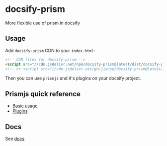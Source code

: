 # docsify-prism

More flexible use of prism in docsify

## Usage

Add `docsify-prism` CDN to your `index.html`:

```html
<!-- CDN files for docsify-prism -->
<script src="//cdn.jsdelivr.net/npm/docsify-prism@latest/dist/docsify-prism.min.js"></script>
<!-- or <script src="//cdn.jsdelivr.net/gh/jianse/docsify-prism@latest/dist/docsify-prism.js"></script> -->
```

Then you can use `prismjs` and it's plugins on your docsify project.

## Prismjs quick reference

- [Basic usage](https://prismjs.com/#basic-usage)
- [Plugins](https://prismjs.com/#plugins)

## Docs

See [docs](https://jianse.github.io/docsify-prism)
